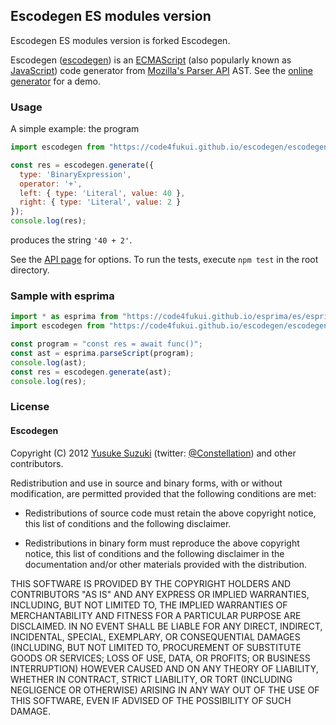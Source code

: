 ## Escodegen ES modules version

Escodegen ES modules version is forked Escodegen.

Escodegen ([escodegen](http://github.com/estools/escodegen)) is an
[ECMAScript](http://www.ecma-international.org/publications/standards/Ecma-262.htm)
(also popularly known as [JavaScript](http://en.wikipedia.org/wiki/JavaScript))
code generator from [Mozilla's Parser API](https://developer.mozilla.org/en/SpiderMonkey/Parser_API)
AST. See the [online generator](https://estools.github.io/escodegen/demo/index.html)
for a demo.

### Usage

A simple example: the program

```JavaScript
import escodegen from "https://code4fukui.github.io/escodegen/escodegen.js";

const res = escodegen.generate({
  type: 'BinaryExpression',
  operator: '+',
  left: { type: 'Literal', value: 40 },
  right: { type: 'Literal', value: 2 }
});
console.log(res);
```

produces the string `'40 + 2'`.

See the [API page](https://github.com/estools/escodegen/wiki/API) for
options. To run the tests, execute `npm test` in the root directory.

### Sample with esprima

```JavaScript
import * as esprima from "https://code4fukui.github.io/esprima/es/esprima.min.js";
import escodegen from "https://code4fukui.github.io/escodegen/escodegen.js";

const program = "const res = await func()";
const ast = esprima.parseScript(program);
console.log(ast);
const res = escodegen.generate(ast);
console.log(res);
```

### License

#### Escodegen

Copyright (C) 2012 [Yusuke Suzuki](http://github.com/Constellation)
 (twitter: [@Constellation](http://twitter.com/Constellation)) and other contributors.

Redistribution and use in source and binary forms, with or without
modification, are permitted provided that the following conditions are met:

  * Redistributions of source code must retain the above copyright
    notice, this list of conditions and the following disclaimer.

  * Redistributions in binary form must reproduce the above copyright
    notice, this list of conditions and the following disclaimer in the
    documentation and/or other materials provided with the distribution.

THIS SOFTWARE IS PROVIDED BY THE COPYRIGHT HOLDERS AND CONTRIBUTORS "AS IS"
AND ANY EXPRESS OR IMPLIED WARRANTIES, INCLUDING, BUT NOT LIMITED TO, THE
IMPLIED WARRANTIES OF MERCHANTABILITY AND FITNESS FOR A PARTICULAR PURPOSE
ARE DISCLAIMED. IN NO EVENT SHALL <COPYRIGHT HOLDER> BE LIABLE FOR ANY
DIRECT, INDIRECT, INCIDENTAL, SPECIAL, EXEMPLARY, OR CONSEQUENTIAL DAMAGES
(INCLUDING, BUT NOT LIMITED TO, PROCUREMENT OF SUBSTITUTE GOODS OR SERVICES;
LOSS OF USE, DATA, OR PROFITS; OR BUSINESS INTERRUPTION) HOWEVER CAUSED AND
ON ANY THEORY OF LIABILITY, WHETHER IN CONTRACT, STRICT LIABILITY, OR TORT
(INCLUDING NEGLIGENCE OR OTHERWISE) ARISING IN ANY WAY OUT OF THE USE OF
THIS SOFTWARE, EVEN IF ADVISED OF THE POSSIBILITY OF SUCH DAMAGE.
